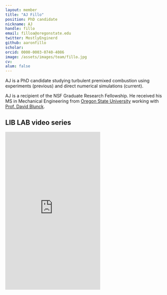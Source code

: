 ```yaml
---
layout: member
title: "AJ Fillo"
position: PhD candidate
nickname: AJ
handle: fillo
email: filloa@oregonstate.edu
twitter: MostlyEnginerd
github: aaronfillo
scholar:
orcid: 0000-0003-0740-4086
image: /assets/images/team/fillo.jpg
cv:
alum: false
---
```

AJ is a PhD candidate studying turbulent premixed combustion using experiments (previous) and direct numerical simulations (current).

AJ is a recipient of the NSF Graduate Research Fellowship. He received his MS in Mechanical Engineering from [Oregon State University] working with [Prof. David Blunck](http://research.engr.oregonstate.edu/blunckgroup/).

## LIB LAB video series

<iframe class="col-lg-12 col-md-12 col-sm-12" height="500" src="https://www.youtube.com/embed/H96Xr0Efelk" frameborder="0" allowfullscreen></iframe>

[Oregon State University]: http://oregonstate.edu/
[School of Mechanical, Industrial, and Manufacturing Engineering]: http://mime.oregonstate.edu
